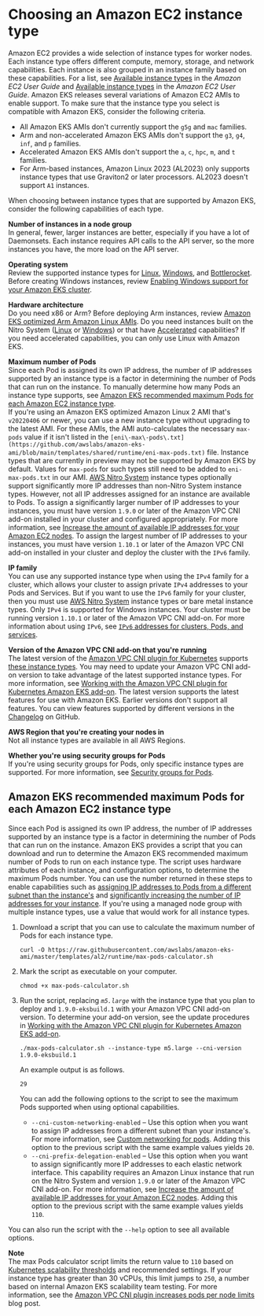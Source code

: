 # Choosing an Amazon EC2 instance type<a name="choosing-instance-type"></a>

Amazon EC2 provides a wide selection of instance types for worker nodes\. Each instance type offers different compute, memory, storage, and network capabilities\. Each instance is also grouped in an instance family based on these capabilities\. For a list, see [Available instance types](https://docs.aws.amazon.com/AWSEC2/latest/UserGuide/instance-types.html#AvailableInstanceTypes) in the *Amazon EC2 User Guide* and [Available instance types](https://docs.aws.amazon.com/AWSEC2/latest/WindowsGuide/instance-types.html#AvailableInstanceTypes) in the *Amazon EC2 User Guide*\. Amazon EKS releases several variations of Amazon EC2 AMIs to enable support\. To make sure that the instance type you select is compatible with Amazon EKS, consider the following criteria\.
+ All Amazon EKS AMIs don't currently support the `g5g` and `mac` families\.
+ Arm and non\-accelerated Amazon EKS AMIs don't support the `g3`, `g4`, `inf`, and `p` families\.
+ Accelerated Amazon EKS AMIs don't support the `a`, `c`, `hpc`, `m`, and `t` families\.
+ For Arm\-based instances, Amazon Linux 2023 \(AL2023\) only supports instance types that use Graviton2 or later processors\. AL2023 doesn't support `A1` instances\.

When choosing between instance types that are supported by Amazon EKS, consider the following capabilities of each type\.

**Number of instances in a node group**  
In general, fewer, larger instances are better, especially if you have a lot of Daemonsets\. Each instance requires API calls to the API server, so the more instances you have, the more load on the API server\.

**Operating system**  
Review the supported instance types for [Linux](https://docs.aws.amazon.com/AWSEC2/latest/UserGuide/instance-types.html), [Windows](https://docs.aws.amazon.com/AWSEC2/latest/WindowsGuide/instance-types.html), and [Bottlerocket](https://aws.amazon.com/bottlerocket/faqs/)\. Before creating Windows instances, review [Enabling Windows support for your Amazon EKS cluster](windows-support.md)\.

**Hardware architecture**  
Do you need x86 or Arm? Before deploying Arm instances, review [Amazon EKS optimized Arm Amazon Linux AMIs](eks-optimized-ami.md#arm-ami)\. Do you need instances built on the Nitro System \([Linux](https://docs.aws.amazon.com/AWSEC2/latest/UserGuide/instance-types.html#ec2-nitro-instances) or [Windows](https://docs.aws.amazon.com/AWSEC2/latest/WindowsGuide/instance-types.html#ec2-nitro-instances)\) or that have [Accelerated](https://docs.aws.amazon.com/AWSEC2/latest/WindowsGuide/accelerated-computing-instances.html) capabilities? If you need accelerated capabilities, you can only use Linux with Amazon EKS\.

**Maximum number of Pods**  
Since each Pod is assigned its own IP address, the number of IP addresses supported by an instance type is a factor in determining the number of Pods that can run on the instance\. To manually determine how many Pods an instance type supports, see [Amazon EKS recommended maximum Pods for each Amazon EC2 instance type](#determine-max-pods)\.  
If you're using an Amazon EKS optimized Amazon Linux 2 AMI that's `v20220406` or newer, you can use a new instance type without upgrading to the latest AMI\. For these AMIs, the AMI auto\-calculates the necessary `max-pods` value if it isn't listed in the `[eni\-max\-pods\.txt](https://github.com/awslabs/amazon-eks-ami/blob/main/templates/shared/runtime/eni-max-pods.txt)` file\. Instance types that are currently in preview may not be supported by Amazon EKS by default\. Values for `max-pods` for such types still need to be added to `eni-max-pods.txt` in our AMI\.
[AWS Nitro System](https://aws.amazon.com/ec2/nitro/) instance types optionally support significantly more IP addresses than non\-Nitro System instance types\. However, not all IP addresses assigned for an instance are available to Pods\. To assign a significantly larger number of IP addresses to your instances, you must have version `1.9.0` or later of the Amazon VPC CNI add\-on installed in your cluster and configured appropriately\. For more information, see [Increase the amount of available IP addresses for your Amazon EC2 nodes](cni-increase-ip-addresses.md)\. To assign the largest number of IP addresses to your instances, you must have version `1.10.1` or later of the Amazon VPC CNI add\-on installed in your cluster and deploy the cluster with the `IPv6` family\.

**IP family**  
You can use any supported instance type when using the `IPv4` family for a cluster, which allows your cluster to assign private `IPv4` addresses to your Pods and Services\. But if you want to use the `IPv6` family for your cluster, then you must use [AWS Nitro System](https://aws.amazon.com/ec2/nitro/) instance types or bare metal instance types\. Only `IPv4` is supported for Windows instances\. Your cluster must be running version `1.10.1` or later of the Amazon VPC CNI add\-on\. For more information about using `IPv6`, see [`IPv6` addresses for clusters, Pods, and services](cni-ipv6.md)\. 

**Version of the Amazon VPC CNI add\-on that you're running**  
The latest version of the [Amazon VPC CNI plugin for Kubernetes](https://github.com/aws/amazon-vpc-cni-k8s) supports [these instance types](https://github.com/aws/amazon-vpc-cni-k8s/blob/master/pkg/vpc/vpc_ip_resource_limit.go)\. You may need to update your Amazon VPC CNI add\-on version to take advantage of the latest supported instance types\. For more information, see [Working with the Amazon VPC CNI plugin for Kubernetes Amazon EKS add\-on](managing-vpc-cni.md)\. The latest version supports the latest features for use with Amazon EKS\. Earlier versions don't support all features\. You can view features supported by different versions in the [Changelog](https://github.com/aws/amazon-vpc-cni-k8s/blob/master/CHANGELOG.md) on GitHub\.

**AWS Region that you're creating your nodes in**  
Not all instance types are available in all AWS Regions\.

**Whether you're using security groups for Pods**  
If you're using security groups for Pods, only specific instance types are supported\. For more information, see [Security groups for Pods](security-groups-for-pods.md)\.

## Amazon EKS recommended maximum Pods for each Amazon EC2 instance type<a name="determine-max-pods"></a>

Since each Pod is assigned its own IP address, the number of IP addresses supported by an instance type is a factor in determining the number of Pods that can run on the instance\. Amazon EKS provides a script that you can download and run to determine the Amazon EKS recommended maximum number of Pods to run on each instance type\. The script uses hardware attributes of each instance, and configuration options, to determine the maximum Pods number\. You can use the number returned in these steps to enable capabilities such as [assigning IP addresses to Pods from a different subnet than the instance's](cni-custom-network.md) and [significantly increasing the number of IP addresses for your instance](cni-increase-ip-addresses.md)\. If you're using a managed node group with multiple instance types, use a value that would work for all instance types\.

1. Download a script that you can use to calculate the maximum number of Pods for each instance type\.

   ```
   curl -O https://raw.githubusercontent.com/awslabs/amazon-eks-ami/master/templates/al2/runtime/max-pods-calculator.sh
   ```

1. Mark the script as executable on your computer\.

   ```
   chmod +x max-pods-calculator.sh
   ```

1. Run the script, replacing *`m5.large`* with the instance type that you plan to deploy and `1.9.0-eksbuild.1` with your Amazon VPC CNI add\-on version\. To determine your add\-on version, see the update procedures in [Working with the Amazon VPC CNI plugin for Kubernetes Amazon EKS add\-on](managing-vpc-cni.md)\.

   ```
   ./max-pods-calculator.sh --instance-type m5.large --cni-version 1.9.0-eksbuild.1
   ```

   An example output is as follows\.

   ```
   29
   ```

   You can add the following options to the script to see the maximum Pods supported when using optional capabilities\.
   +  `--cni-custom-networking-enabled` – Use this option when you want to assign IP addresses from a different subnet than your instance's\. For more information, see [Custom networking for pods](cni-custom-network.md)\. Adding this option to the previous script with the same example values yields `20`\.
   + `--cni-prefix-delegation-enabled` – Use this option when you want to assign significantly more IP addresses to each elastic network interface\. This capability requires an Amazon Linux instance that run on the Nitro System and version `1.9.0` or later of the Amazon VPC CNI add\-on\. For more information, see [Increase the amount of available IP addresses for your Amazon EC2 nodes](cni-increase-ip-addresses.md)\. Adding this option to the previous script with the same example values yields `110`\.

You can also run the script with the `--help` option to see all available options\.

**Note**  
The max Pods calculator script limits the return value to `110` based on [Kubernetes scalability thresholds](https://github.com/kubernetes/community/blob/master/sig-scalability/configs-and-limits/thresholds.md) and recommended settings\. If your instance type has greater than 30 vCPUs, this limit jumps to `250`, a number based on internal Amazon EKS scalability team testing\. For more information, see the [Amazon VPC CNI plugin increases pods per node limits](https://aws.amazon.com/blogs/containers/amazon-vpc-cni-increases-pods-per-node-limits/) blog post\.